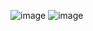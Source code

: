 ![image](https://github.com/MoustAhmed/E-commerce-Website/assets/121663630/1d17455e-38b2-4cc9-8953-afbe03fe7e0d) ![image](https://github.com/MoustAhmed/E-commerce-Website/assets/121663630/670d8418-741c-4429-a6c1-93cfd792a728)
